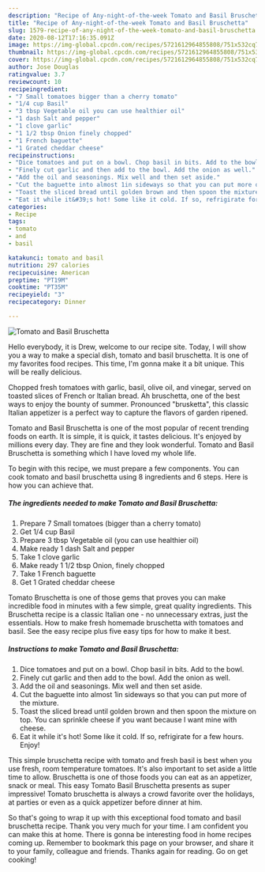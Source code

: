 ```yaml
---
description: "Recipe of Any-night-of-the-week Tomato and Basil Bruschetta"
title: "Recipe of Any-night-of-the-week Tomato and Basil Bruschetta"
slug: 1579-recipe-of-any-night-of-the-week-tomato-and-basil-bruschetta
date: 2020-08-12T17:16:35.091Z
image: https://img-global.cpcdn.com/recipes/5721612964855808/751x532cq70/tomato-and-basil-bruschetta-recipe-main-photo.jpg
thumbnail: https://img-global.cpcdn.com/recipes/5721612964855808/751x532cq70/tomato-and-basil-bruschetta-recipe-main-photo.jpg
cover: https://img-global.cpcdn.com/recipes/5721612964855808/751x532cq70/tomato-and-basil-bruschetta-recipe-main-photo.jpg
author: Jose Douglas
ratingvalue: 3.7
reviewcount: 10
recipeingredient:
- "7 Small tomatoes bigger than a cherry tomato"
- "1/4 cup Basil"
- "3 tbsp Vegetable oil you can use healthier oil"
- "1 dash Salt and pepper"
- "1 clove garlic"
- "1 1/2 tbsp Onion finely chopped"
- "1 French baguette"
- "1 Grated cheddar cheese"
recipeinstructions:
- "Dice tomatoes and put on a bowl. Chop basil in bits. Add to the bowl."
- "Finely cut garlic and then add to the bowl. Add the onion as well."
- "Add the oil and seasonings. Mix well and then set aside."
- "Cut the baguette into almost 1in sideways so that you can put more of the mixture."
- "Toast the sliced bread until golden brown and then spoon the mixture on top. You can sprinkle cheese if you want because I want mine with cheese."
- "Eat it while it&#39;s hot! Some like it cold. If so, refrigirate for a few hours. Enjoy!"
categories:
- Recipe
tags:
- tomato
- and
- basil

katakunci: tomato and basil 
nutrition: 297 calories
recipecuisine: American
preptime: "PT19M"
cooktime: "PT35M"
recipeyield: "3"
recipecategory: Dinner

---
```



![Tomato and Basil Bruschetta](https://img-global.cpcdn.com/recipes/5721612964855808/751x532cq70/tomato-and-basil-bruschetta-recipe-main-photo.jpg)

Hello everybody, it is Drew, welcome to our recipe site. Today, I will show you a way to make a special dish, tomato and basil bruschetta. It is one of my favorites food recipes. This time, I'm gonna make it a bit unique. This will be really delicious.

Chopped fresh tomatoes with garlic, basil, olive oil, and vinegar, served on toasted slices of French or Italian bread. Ah bruschetta, one of the best ways to enjoy the bounty of summer. Pronounced &#34;brusketta&#34;, this classic Italian appetizer is a perfect way to capture the flavors of garden ripened.

Tomato and Basil Bruschetta is one of the most popular of recent trending foods on earth. It is simple, it is quick, it tastes delicious. It's enjoyed by millions every day. They are fine and they look wonderful. Tomato and Basil Bruschetta is something which I have loved my whole life.


To begin with this recipe, we must prepare a few components. You can cook tomato and basil bruschetta using 8 ingredients and 6 steps. Here is how you can achieve that.

<!--inarticleads1-->

##### The ingredients needed to make Tomato and Basil Bruschetta:

1. Prepare 7 Small tomatoes (bigger than a cherry tomato)
1. Get 1/4 cup Basil
1. Prepare 3 tbsp Vegetable oil (you can use healthier oil)
1. Make ready 1 dash Salt and pepper
1. Take 1 clove garlic
1. Make ready 1 1/2 tbsp Onion, finely chopped
1. Take 1 French baguette
1. Get 1 Grated cheddar cheese


Tomato Bruschetta is one of those gems that proves you can make incredible food in minutes with a few simple, great quality ingredients. This Bruschetta recipe is a classic Italian one - no unnecessary extras, just the essentials. How to make fresh homemade bruschetta with tomatoes and basil. See the easy recipe plus five easy tips for how to make it best. 

<!--inarticleads2-->

##### Instructions to make Tomato and Basil Bruschetta:

1. Dice tomatoes and put on a bowl. Chop basil in bits. Add to the bowl.
1. Finely cut garlic and then add to the bowl. Add the onion as well.
1. Add the oil and seasonings. Mix well and then set aside.
1. Cut the baguette into almost 1in sideways so that you can put more of the mixture.
1. Toast the sliced bread until golden brown and then spoon the mixture on top. You can sprinkle cheese if you want because I want mine with cheese.
1. Eat it while it&#39;s hot! Some like it cold. If so, refrigirate for a few hours. Enjoy!


This simple bruschetta recipe with tomato and fresh basil is best when you use fresh, room temperature tomatoes. It&#39;s also important to set aside a little time to allow. Bruschetta is one of those foods you can eat as an appetizer, snack or meal. This easy Tomato Basil Bruschetta presents as super impressive! Tomato bruschetta is always a crowd favorite over the holidays, at parties or even as a quick appetizer before dinner at him. 

So that's going to wrap it up with this exceptional food tomato and basil bruschetta recipe. Thank you very much for your time. I am confident you can make this at home. There is gonna be interesting food in home recipes coming up. Remember to bookmark this page on your browser, and share it to your family, colleague and friends. Thanks again for reading. Go on get cooking!
